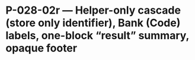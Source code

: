 # P-028-02r — Helper-only cascade (store only identifier), Bank (Code) labels, one-block “result” summary, opaque footer
